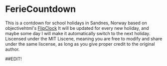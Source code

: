 # FerieCountdown
This is a contdown for school holidays in Sandnes, Norway based on objectivehtml's [FlipClock](https://github.com/objectivehtml/FlipClock)
It will be updated for every new holiday, and maybe some day I will make it automatically switch to the next holiday.
Liscensed under the MIT Liscene, meaning you are free to modify and share under the same liscense, as long as you give proper credit to the original author.

##EDIT!
